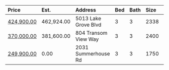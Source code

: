 | Price                                                                                      | Est.       | Address              | Bed | Bath | Size | Value | Days         | Lot  | Year | HOA | Open |
| :----------------------------------------------------------------------------------------- | :--------- | :------------------- | :-- | :--- | :--- | :---- | :----------- | :--- | :--- | :-- | :--- |
| [424,900.00](https://www.movoto.com/home/5013-lake-grove-blvd-cary-nc-27519-413_2331776)   | 462,924.00 | 5013 Lake Grove Blvd | 3   | 3    | 2338 | 182   | 28           | 6970 | 2007 | 70  |      |
| [370,000.00](https://www.movoto.com/home/804-transom-view-way-cary-nc-27519-413_2335805)   | 381,600.00 | 804 Transom View Way | 3   | 3    | 2400 | 154   | 8            | 5227 | 2013 | 190 |      |
| [249,900.00](https://www.movoto.com/home/2031-summerhouse-rd-cary-nc-27519-pid_hosx43b5jh) | 0.00       | 2031 Summerhouse Rd  | 3   | 3    | 1750 | 143   | Listed Today | 1307 | 2013 | 160 |      |